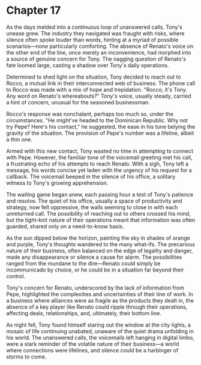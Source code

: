 # Chapter 17
As the days melded into a continuous loop of unanswered calls, Tony's unease grew. The industry they navigated was fraught with risks, where silence often spoke louder than words, hinting at a myriad of possible scenarios—none particularly comforting. The absence of Renato's voice on the other end of the line, once merely an inconvenience, had morphed into a source of genuine concern for Tony. The nagging question of Renato's fate loomed large, casting a shadow over Tony's daily operations.

Determined to shed light on the situation, Tony decided to reach out to Rocco, a mutual link in their interconnected web of business. The phone call to Rocco was made with a mix of hope and trepidation. "Rocco, it's Tony. Any word on Renato's whereabouts?" Tony's voice, usually steady, carried a hint of concern, unusual for the seasoned businessman.

Rocco's response was nonchalant, perhaps too much so, under the circumstances. "He might've headed to the Dominican Republic. Why not try Pepe? Here's his contact," he suggested, the ease in his tone belying the gravity of the situation. The provision of Pepe's number was a lifeline, albeit a thin one.

Armed with this new contact, Tony wasted no time in attempting to connect with Pepe. However, the familiar tone of the voicemail greeting met his call, a frustrating echo of his attempts to reach Renato. With a sigh, Tony left a message, his words concise yet laden with the urgency of his request for a callback. The voicemail beeped in the silence of his office, a solitary witness to Tony's growing apprehension.

The waiting game began anew, each passing hour a test of Tony's patience and resolve. The quiet of his office, usually a space of productivity and strategy, now felt oppressive, the walls seeming to close in with each unreturned call. The possibility of reaching out to others crossed his mind, but the tight-knit nature of their operations meant that information was often guarded, shared only on a need-to-know basis.

As the sun dipped below the horizon, painting the sky in shades of orange and purple, Tony's thoughts wandered to the many what-ifs. The precarious nature of their business, often balanced on the edge of legality and danger, made any disappearance or silence a cause for alarm. The possibilities ranged from the mundane to the dire—Renato could simply be incommunicado by choice, or he could be in a situation far beyond their control.

Tony's concern for Renato, underscored by the lack of information from Pepe, highlighted the complexities and uncertainties of their line of work. In a business where alliances were as fragile as the products they dealt in, the absence of a key player like Renato could ripple through their operations, affecting deals, relationships, and, ultimately, their bottom line.

As night fell, Tony found himself staring out the window at the city lights, a mosaic of life continuing unabated, unaware of the quiet drama unfolding in his world. The unanswered calls, the voicemails left hanging in digital limbo, were a stark reminder of the volatile nature of their business—a world where connections were lifelines, and silence could be a harbinger of storms to come.